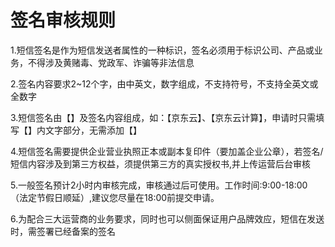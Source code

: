 # 签名审核规则

1.短信签名是作为短信发送者属性的一种标识，签名必须用于标识公司、产品或业务，不得涉及黄赌毒、党政军、诈骗等非法信息

2.签名内容要求2~12个字，由中英文，数字组成，不支持符号，不支持全英文或全数字

3.短信签名由【】及签名内容组成，如：【京东云】、【京东云计算】，申请时只需填写【】内文字部分，无需添加【】

4.短信签名需要提供企业营业执照正本或副本复印件（要加盖企业公章），若签名/短信内容涉及到第三方权益，须提供第三方的真实授权书,并上传运营后台审核

5.一般签名预计2小时内审核完成，审核通过后可使用。工作时间:9:00-18:00 （法定节假日顺延）,建议您尽量在18:00前提交申请。

6.为配合三大运营商的业务要求，同时也可以侧面保证用户品牌效应，短信在发送时，需签署已经备案的签名